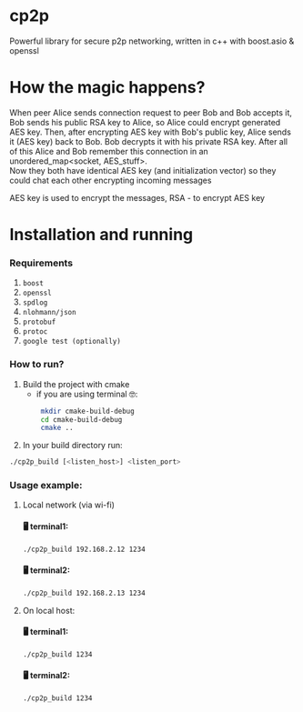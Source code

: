 # cp2p 
Powerful library for secure p2p networking, written in c++ with boost.asio & openssl

# How the magic happens?
When peer Alice sends connection request to peer Bob and Bob accepts it, 
Bob sends his public RSA key to Alice, so Alice could encrypt generated AES key. Then,
after encrypting AES key with Bob's public key, Alice sends it (AES key) back to Bob.
Bob decrypts it with his private RSA key. After all of this Alice and Bob remember this
connection in an unordered_map<socket, AES_stuff>.\
Now they both have identical AES key (and initialization vector) so they could chat each other
encrypting incoming messages

AES key is used to encrypt the messages, RSA - to encrypt AES key

# Installation and running 
### Requirements
1) `boost`
2) `openssl`
3) `spdlog`
4) `nlohmann/json`
5) `protobuf`
6) `protoc`
7) `google test (optionally)`

### How to run?
1) Build the project with cmake 
   - if you are using terminal 🤓:
       ```bash
        mkdir cmake-build-debug
        cd cmake-build-debug
        cmake ..
        ```
2) In your build directory run:
```bash
./cp2p_build [<listen_host>] <listen_port>
```

### Usage example:
1) Local network (via wi-fi)
    #### 🖥️ terminal1:
    ```bash
    ./cp2p_build 192.168.2.12 1234
    ```
    #### 🖥️ terminal2:
    ```bash
    ./cp2p_build 192.168.2.13 1234
    ```
2) On local host:
   #### 🖥️ terminal1:
    ```bash
    ./cp2p_build 1234
    ```
   #### 🖥️ terminal2:
    ```bash
    ./cp2p_build 1234
    ```
